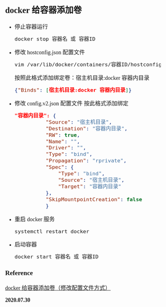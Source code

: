 <font size=4 face='楷体'>

## docker 给容器添加卷

- 停止容器运行

  ```bash
  docker stop 容器名 或 容器ID
  ```

- 修改 hostconfig.json 配置文件
  ```bash
  vim /var/lib/docker/containers/容器ID/hostconfig.json
  ```
  按照此格式添加绑定卷：宿主机目录:docker 容器内目录
  ```json
  {"Binds": [宿主机目录:docker 容器内目录]}
  ```

* 修改 config.v2.json 配置文件
  按此格式添加绑定

  ```json
  "容器内目录": {
            "Source": "宿主机目录",
            "Destination": "容器内目录",
            "RW": true,
            "Name": "",
            "Driver": "",
            "Type": "bind",
            "Propagation": "rprivate",
            "Spec": {
                "Type": "bind",
                "Source": "宿主机目录",
                "Target": "容器内目录"
            },
            "SkipMountpointCreation": false
            }
  ```

* 重启 docker 服务

  ```bash
  systemctl restart docker
  ```

* 启动容器
  ```bash
  docker start 容器名 或 容器ID
  ```

### Reference

[docker 给容器添加卷（修改配置文件方式）](https://www.malaoshi.top/show_1EF5oUw6wbhJ.html)

**2020.07.30**
